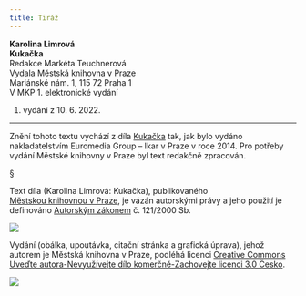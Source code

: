 ```yaml
---
title: Tiráž
---
```


**Karolina Limrová    
Kukačka**  
Redakce Markéta Teuchnerová  
Vydala Městská knihovna v Praze  
Mariánské nám. 1, 115 72 Praha 1  
V MKP 1. elektronické vydání  
1. vydání z 10. 6. 2022.

***

Znění tohoto textu vychází z díla [Kukačka](https://search.mlp.cz/cz/titul/kukacka/4033819/#book-content) tak, jak bylo vydáno nakladatelstvím Euromedia Group – Ikar v Praze v roce 2014. Pro potřeby vydání Městské knihovny v Praze byl text redakčně zpracován.

§

Text díla (Karolina Limrová: Kukačka), publikovaného [Městskou knihovnou v Praze](https://www.mlp.cz/cz/), je vázán autorskými právy a jeho použití je definováno [Autorským zákonem](https://www.mkcr.cz/predpisy-zakonu-709.html) č. 121/2000 Sb.

![](../Images/image001.jpg)

Vydání (obálka, upoutávka, citační stránka a grafická úprava), jehož autorem je Městská knihovna v Praze, podléhá licenci [Creative Commons Uveďte autora-Nevyužívejte dílo komerčně-Zachovejte licenci 3.0 Česko](https://creativecommons.org/licenses/by-nc-sa/3.0/cz/).


  

![](../Images/image002.jpg)